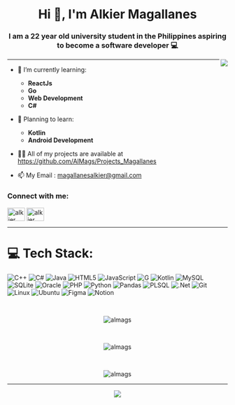 <h1 align="center">Hi 👋, I'm Alkier Magallanes</h1>
<h3 align="center">I am a 22 year old university student in the Philippines aspiring to become a software developer 💻</h3>
<img align="right" src="https://media2.giphy.com/media/v1.Y2lkPTc5MGI3NjExeXJoMzZjcmNvcmR5c3RmZ21lYjBueThhd2kzdXNwY2JtcGowdDF5aCZlcD12MV9pbnRlcm5hbF9naWZfYnlfaWQmY3Q9Zw/qgQUggAC3Pfv687qPC/giphy.gif">

-----

- 🌱 I’m currently learning:
  - **ReactJs**
  - **Go**
  - **Web Development**
  - **C#**
- 📝 Planning to learn:
  - **Kotlin**
  - **Android Development**

- 👨‍💻 All of my projects are available at https://github.com/AlMags/Projects_Magallanes

- 📫 My Email : magallanesalkier@gmail.com

<h3 align="left">Connect with me:</h3>
<p align="left">
<a href="https://linkedin.com/in/alkier (gab) magallanes" target="blank"><img align="center" src="https://raw.githubusercontent.com/rahuldkjain/github-profile-readme-generator/master/src/images/icons/Social/linked-in-alt.svg" alt="alkier (gab) magallanes" height="30" width="40" /></a>
<a href="https://fb.com/alkier magallanes" target="blank"><img align="center" src="https://raw.githubusercontent.com/rahuldkjain/github-profile-readme-generator/master/src/images/icons/Social/facebook.svg" alt="alkier magallanes" height="30" width="40" /></a>

<br />

-----


# 💻 Tech Stack:
![C++](https://img.shields.io/badge/c++-%2300599C.svg?style=for-the-badge&logo=c%2B%2B&logoColor=white) ![C#](https://img.shields.io/badge/C%23-239120?style=for-the-badge&logo=c-sharp&logoColor=white) ![Java](https://img.shields.io/badge/java-%23ED8B00.svg?style=for-the-badge&logo=openjdk&logoColor=white) ![HTML5](https://img.shields.io/badge/HTML5-E34F26?style=for-the-badge&logo=html5&logoColor=white) ![JavaScript](https://img.shields.io/badge/javascript-%23323330.svg?style=for-the-badge&logo=javascript&logoColor=%23F7DF1E) ![G](https://img.shields.io/badge/Go-00ADD8?style=for-the-badge&logo=go&logoColor=white) ![Kotlin](https://img.shields.io/badge/kotlin-%237F52FF.svg?style=for-the-badge&logo=kotlin&logoColor=white) ![MySQL](https://img.shields.io/badge/MySQL-005C84?style=for-the-badge&logo=mysql&logoColor=white) ![SQLite](https://img.shields.io/badge/Sqlite-003B57?style=for-the-badge&logo=sqlite&logoColor=white) ![Oracle](https://img.shields.io/badge/Oracle-F80000?style=for-the-badge&logo=Oracle&logoColor=white) ![PHP](https://img.shields.io/badge/php-%23777BB4.svg?style=for-the-badge&logo=php&logoColor=white) ![Python](https://img.shields.io/badge/python-3670A0?style=for-the-badge&logo=python&logoColor=ffdd54) ![Pandas](https://img.shields.io/badge/Pandas-2C2D72?style=for-the-badge&logo=pandas&logoColor=white) ![PLSQL](https://img.shields.io/badge/PLSQL-F80000?style=for-the-badge&logo=oracle&logoColor=black) ![.Net](https://img.shields.io/badge/.NET-5C2D91?style=for-the-badge&logo=.net&logoColor=white) ![Git](https://img.shields.io/badge/GIT-E44C30?style=for-the-badge&logo=git&logoColor=white) ![Linux](https://img.shields.io/badge/Linux-FCC624?style=for-the-badge&logo=linux&logoColor=black) ![Ubuntu](https://img.shields.io/badge/Ubuntu-E95420?style=for-the-badge&logo=ubuntu&logoColor=white) ![Figma](https://img.shields.io/badge/figma-%23F24E1E.svg?style=for-the-badge&logo=figma&logoColor=white) ![Notion](https://img.shields.io/badge/Notion-000000?style=for-the-badge&logo=notion&logoColor=white)

<br />
<p align="center"> 
  <img align="center" src="https://github-readme-stats.vercel.app/api/top-langs?username=almags&show_icons=true&locale=en&layout=compact" alt="almags" />
</p>
<br />
<p align="center"> 
  <img align="center" src="https://github-readme-stats.vercel.app/api?username=almags&show_icons=true&locale=en" alt="almags" />
</p>
<br />
<p align="center"> 
  <img align="center" src="https://github-readme-streak-stats.herokuapp.com/?user=almags&" alt="almags" />
</p>


-----

<p align="center"> 
  <a href="https://visitcount.itsvg.in">
    <img align="center" src="https://visitcount.itsvg.in/api?id=almags&label=Profile%20Views&color=3&icon=0&pretty=true" />
  </a>
</p>

